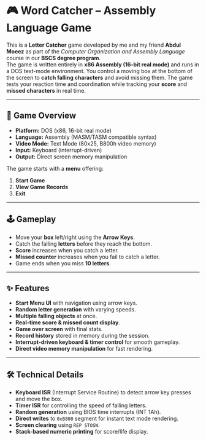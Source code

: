 # 🎮 Word Catcher – Assembly Language Game

This is a **Letter Catcher** game developed by me and my friend **Abdul Moeez** as part of the *Computer Organization and Assembly Language* course in our **BSCS degree program**.  
The game is written entirely in **x86 Assembly (16-bit real mode)** and runs in a DOS text-mode environment. You control a moving box at the bottom of the screen to **catch falling characters** and avoid missing them. The game tests your reaction time and coordination while tracking your **score** and **missed characters** in real time.

---

## 📜 Game Overview
- **Platform:** DOS (x86, 16-bit real mode)  
- **Language:** Assembly (MASM/TASM compatible syntax)  
- **Video Mode:** Text Mode (80x25, B800h video memory)  
- **Input:** Keyboard (interrupt-driven)  
- **Output:** Direct screen memory manipulation  

The game starts with a **menu** offering:
1. **Start Game**
2. **View Game Records**
3. **Exit**

---

## 🕹 Gameplay
- Move your **box** left/right using the **Arrow Keys**.
- Catch the falling **letters** before they reach the bottom.
- **Score** increases when you catch a letter.
- **Missed counter** increases when you fail to catch a letter.
- Game ends when you miss **10 letters**.

---

## ✨ Features
- **Start Menu UI** with navigation using arrow keys.
- **Random letter generation** with varying speeds.
- **Multiple falling objects** at once.
- **Real-time score & missed count display**.
- **Game over screen** with final stats.
- **Record history** stored in memory during the session.
- **Interrupt-driven keyboard & timer control** for smooth gameplay.
- **Direct video memory manipulation** for fast rendering.

---

## 🛠 Technical Details
- **Keyboard ISR** (Interrupt Service Routine) to detect arrow key presses and move the box.
- **Timer ISR** for controlling the speed of falling letters.
- **Random generation** using BIOS time interrupts (INT 1Ah).
- **Direct writes** to `0xB800` segment for instant text mode rendering.
- **Screen clearing** using `REP STOSW`.
- **Stack-based numeric printing** for score/life display.
